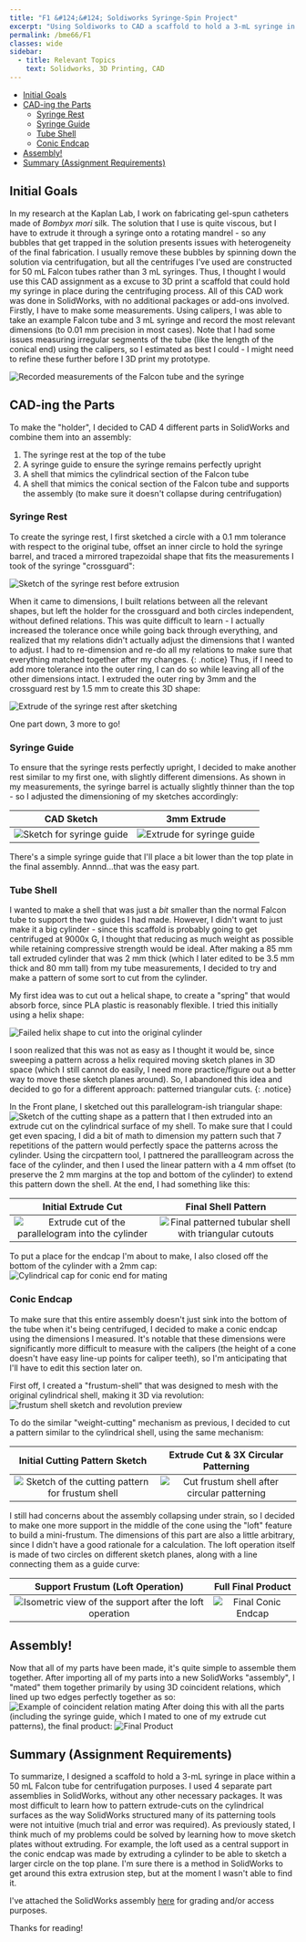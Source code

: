 ```yaml
---
title: "F1 &#124;&#124; Soldiworks Syringe-Spin Project"
excerpt: "Using Soldiworks to CAD a scaffold to hold a 3-mL syringe in a 50 mL Falcon tube!"
permalink: /bme66/F1
classes: wide
sidebar:
  - title: Relevant Topics
    text: Solidworks, 3D Printing, CAD
---
```


- [Initial Goals](#initial-goals)
- [CAD-ing the Parts](#cad-ing-the-parts)
  - [Syringe Rest](#syringe-rest)
  - [Syringe Guide](#syringe-guide)
  - [Tube Shell](#tube-shell)
  - [Conic Endcap](#conic-endcap)
- [Assembly!](#assembly)
- [Summary (Assignment Requirements)](#summary-assignment-requirements)

## Initial Goals

In my research at the Kaplan Lab, I work on fabricating gel-spun catheters made of _Bombyx mori_ silk. The solution that I use is quite viscous, but I have to extrude it through a syringe onto a rotating mandrel - so any bubbles that get trapped in the solution presents issues with heterogeneity of the final fabrication. I usually remove these bubbles by spinning down the solution via centrifugation, but all the centrifuges I've used are constructed for 50 mL Falcon tubes rather than 3 mL syringes. Thus, I thought I would use this CAD assignment as a excuse to 3D print a scaffold that could hold my syringe in place during the centrifuging process.
All of this CAD work was done in SolidWorks, with no additional packages or add-ons involved.
Firstly, I have to make some measurements. Using calipers, I was able to take an example Falcon tube and 3 mL syringe and record the most relevant dimensions (to 0.01 mm precision in most cases). Note that I had some issues measuring irregular segments of the tube (like the length of the conical end) using the calipers, so I estimated as best I could - I might need to refine these further before I 3D print my prototype.

![Recorded measurements of the Falcon tube and the syringe](/assets/images/F1/MeasurementNotes.png)

## CAD-ing the Parts

To make the "holder", I decided to CAD 4 different parts in SolidWorks and combine them into an assembly:

1. The syringe rest at the top of the tube
2. A syringe guide to ensure the syringe remains perfectly upright
3. A shell that mimics the cylindrical section of the Falcon tube
4. A shell that mimics the conical section of the Falcon tube and supports the assembly (to make sure it doesn't collapse during centrifugation)

### Syringe Rest

To create the syringe rest, I first sketched a circle with a 0.1 mm tolerance with respect to the original tube, offset an inner circle to hold the syringe barrel, and traced a mirrored trapezoidal shape that fits the measurements I took of the syringe "crossguard":

![Sketch of the syringe rest before extrusion](/assets/images/F1/Syringe%20TopPlate%20Sketch.png)

When it came to dimensions, I built relations between all the relevant shapes, but left the holder for the crossguard and both circles independent, without defined relations.
This was quite difficult to learn - I actually increased the tolerance once while going back through everything, and realized that my relations didn't actually adjust the dimensions that I wanted to adjust. I had to re-dimension and re-do all my relations to make sure that everything matched together after my changes.
{: .notice}
Thus, if I need to add more tolerance into the outer ring, I can do so while leaving all of the other dimensions intact. I extruded the outer ring by 3mm and the crossguard rest by 1.5 mm to create this 3D shape:

![Extrude of the syringe rest after sketching](/assets/images/F1/Syringe%20TopPlate%20Extrude.png)

One part down, 3 more to go!

### Syringe Guide

To ensure that the syringe rests perfectly upright, I decided to make another rest similar to my first one, with slightly different dimensions. As shown in my measurements, the syringe barrel is actually slightly thinner than the top - so I adjusted the dimensioning of my sketches accordingly:

|                                 CAD Sketch                                  |                                  3mm Extrude                                  |
| :-------------------------------------------------------------------------: | :---------------------------------------------------------------------------: |
| ![Sketch for syringe guide](/assets/images/F1/Syringe%20Guide%20Sketch.png) | ![Extrude for syringe guide](/assets/images/F1/Syringe%20Guide%20Extrude.png) |

There's a simple syringe guide that I'll place a bit lower than the top plate in the final assembly. Annnd...that was the easy part.

### Tube Shell

I wanted to make a shell that was just a _bit_ smaller than the normal Falcon tube to support the two guides I had made. However, I didn't want to just make it a big cylinder - since this scaffold is probably going to get centrifuged at 9000x G, I thought that reducing as much weight as possible while retaining compressive strength would be ideal. After making a 85 mm tall extruded cylinder that was 2 mm thick (which I later edited to be 3.5 mm thick and 80 mm tall) from my tube measurements, I decided to try and make a pattern of some sort to cut from the cylinder.

My first idea was to cut out a helical shape, to create a "spring" that would absorb force, since PLA plastic is reasonably flexible. I tried this initially using a helix shape:

![Failed helix shape to cut into the original cylinder](/assets/images/F1/FailedHelix.png)

I soon realized that this was not as easy as I thought it would be, since sweeping a pattern across a helix required moving sketch planes in 3D space (which I still cannot do easily, I need more practice/figure out a better way to move these sketch planes around). So, I abandoned this idea and decided to go for a different approach: patterned triangular cuts.
{: .notice}

In the Front plane, I sketched out this parallelogram-ish triangular shape:
![Sketch of the cutting shape as a pattern](/assets/images//F1/Mesh%20Pattern%20Sketch.png) that I then extruded into an extrude cut on the cylindrical surface of my shell. To make sure that I could get even spacing, I did a bit of math to dimension my pattern such that 7 repetitions of the pattern would perfectly space the patterns across the cylinder. Using the circpattern tool, I pattnered the parallleogram across the face of the cylinder, and then I used the linear pattern with a 4 mm offset (to preserve the 2 mm margins at the top and bottom of the cylinder) to extend this pattern down the shell. At the end, I had something like this:

|                                                Initial Extrude Cut                                                |                                        Final Shell Pattern                                        |
| :---------------------------------------------------------------------------------------------------------------: | :-----------------------------------------------------------------------------------------------: |
| ![Extrude cut of the parallelogram into the cylinder](</assets/images/F1/CircPattern%20(After%20ExtrudeCut).png>) | ![Final patterned tubular shell with triangular cutouts](/assets/images/F1/LinCirc%20Pattern.png) |

To put a place for the endcap I'm about to make, I also closed off the bottom of the cylinder with a 2mm cap:
![Cylindrical cap for conic end for mating](/assets/images/F1/CapCylinder.png)

### Conic Endcap

To make sure that this entire assembly doesn't just sink into the bottom of the tube when it's being centrifuged, I decided to make a conic endcap using the dimensions I measured. It's notable that these dimensions were significantly more difficult to measure with the calipers (the height of a cone doesn't have easy line-up points for caliper teeth), so I'm anticipating that I'll have to edit this section later on.

First off, I created a "frustum-shell" that was designed to mesh with the original cylindrical shell, making it 3D via revolution:
![frustum shell sketch and revolution preview](/assets/images/F1/RevolveConeSupSketch.png)

To do the similar "weight-cutting" mechanism as previous, I decided to cut a pattern similar to the cylindrical shell, using the same mechanism:

|                                    Initial Cutting Pattern Sketch                                     |                     Extrude Cut & 3X Circular Patterning                      |
| :---------------------------------------------------------------------------------------------------: | :---------------------------------------------------------------------------: |
| ![Sketch of the cutting pattern for frustum shell](/assets/images/F1/RevolveConeExtrudeCutSketch.PNG) | ![Cut frustum shell after circular patterning](/assets/images/F1/CutCone.PNG) |

I still had concerns about the assembly collapsing under strain, so I decided to make one more support in the middle of the cone using the "loft" feature to build a mini-frustum. The dimensions of this part are also a little arbitrary, since I didn't have a good rationale for a calculation. The loft operation itself is made of two circles on different sketch planes, along with a line connecting them as a guide curve:

|                                 Support Frustum (Loft Operation)                                 |                      Full Final Product                      |
| :----------------------------------------------------------------------------------------------: | :----------------------------------------------------------: |
| ![Isometric view of the support after the loft operation](/assets/images/F1/ConeLoftSupport.PNG) | ![Final Conic Endcap](/assets/images/F1/FinalEndSupport.PNG) |

## Assembly!

Now that all of my parts have been made, it's quite simple to assemble them together. After importing all of my parts into a new SolidWorks "assembly", I "mated" them together primarily by using 3D coincident relations, which lined up two edges perfectly together as so:
![Example of coincident relation mating](/assets/images/F1/ConeCylinderMate.png)
After doing this with all the parts (including the syringe guide, which I mated to one of my extrude cut patterns), the final product:
![Final Product](/assets/images/F1/Final.png)

## Summary (Assignment Requirements)

To summarize, I designed a scaffold to hold a 3-mL syringe in place within a 50 mL Falcon tube for centrifugation purposes. I used 4 separate part assemblies in SolidWorks, without any other necessary packages. It was most difficult to learn how to pattern extrude-cuts on the cylindrical surfaces as the way SolidWorks structured many of its patterning tools were not intuitive (much trial and error was required). As previously stated, I think much of my problems could be solved by learning how to move sketch plates without extruding. For example, the loft used as a central support in the conic endcap was made by extruding a cylinder to be able to sketch a larger circle on the top plane. I'm sure there is a method in SolidWorks to get around this extra extrusion step, but at the moment I wasn't able to find it.

I've attached the SolidWorks assembly [here](https://drive.google.com/file/d/1_dsctThYayf49K04GnpHgq6YShHBpgCG/view?usp=share_link) for grading and/or access purposes.

Thanks for reading!

